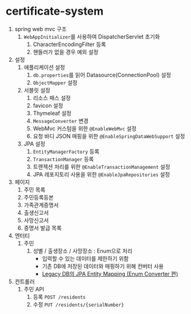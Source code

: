 # certificate-system

1. spring web mvc 구조
    1. `WebAppInitializer`를 사용하여 DispatcherServlet 초기화
        1. CharacterEncodingFilter 등록
        2. 핸들러가 없을 경우 예외 설정
2. 설정
    1. 애플리케이션 설정
        1. `db.properties`를 읽어 Datasource(ConnectionPool) 설정
        2. `ObjectMapper` 설정
    2. 서블릿 설정
        1. 리소스 패스 설정
        2. favicon 설정
        3. Thymeleaf 설정
        4. `MessageConverter` 변경
        5. WebMvc 커스텀을 위한 `@EnableWebMvc` 설정
        6. 요청 바디 JSON 매핑을 위한 `@EnableSpringDataWebSupport` 설정
    3. JPA 설정
        1. `EntityManagerFactory` 등록
        2. `TransactionManager` 등록
        3. 트랜젝션 처리를 위한 `@EnableTransactionManagement` 설정
        4. JPA 레포지토리 사용을 위한 `@EnableJpaRepositories` 설정
3. 페이지
    1. 주민 목록
    2. 주민등록등본
    3. 가족관계증명서
    4. 출생신고서
    5. 사망신고서
    6. 증명서 발급 목록
4. 엔터티
    1. 주민
        1. 성별 / 출생장소 / 사망장소 : Enum으로 처리
            - 입력할 수 있는 데이터를 제한하기 위함
            - 기존 DB에 저장된 데이터와 매핑하기 위해 컨버터 사용
            - [Legacy DB의 JPA Entity Mapping (Enum Converter 편)](https://techblog.woowahan.com/2600/)
5. 컨트롤러
    1. 주민 API
        1. 등록 `POST /residents`
        2. 수정 `PUT /residents/{serialNumber}`
